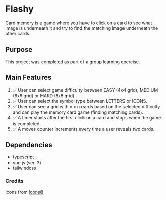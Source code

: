 # Flashy

Card memory is a game where you have to click on a card to see what image is underneath it and try to find the matching image underneath the other cards.

## Purpose

This project was completed as part of a group learning exercise.

## Main Features

1. ✅ User can select game difficulty between EASY (4x4 grid), MEDIUM (6x6 grid) or HARD (8x8 grid)
2. ✅ User can select the symbol type between LETTERS or ICONS.
3. ✅ User can see a grid with n x n cards based on the selected difficulty and can play the memory card game (finding matching cards).
4. ✅ A timer starts after the first click on a card and stops when the game is completed.
5. ✅ A moves counter increments every time a user reveals two cards.

## Dependencies

- typescript
- vue.js (ver. 3)
- tailwindcss

### Credits

Icons from [Icons8](https://icons8.it/)
